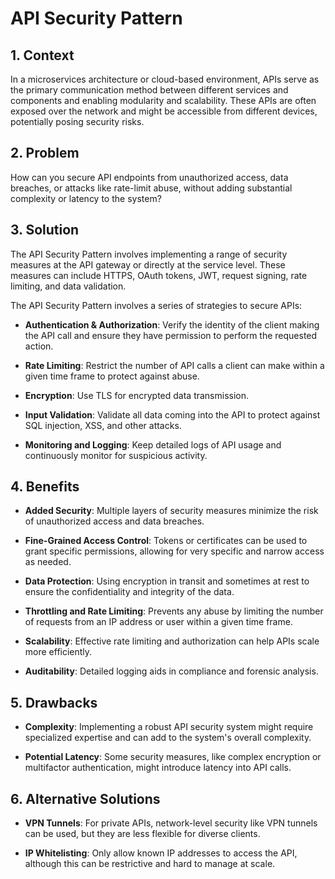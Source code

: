 # API Security Pattern


## 1. Context

In a microservices architecture or cloud-based environment, APIs serve as the primary communication method between different services and components and enabling modularity and scalability. These APIs are often exposed over the network and might be accessible from different devices, potentially posing security risks.


## 2. Problem

How can you secure API endpoints from unauthorized access, data breaches, or attacks like rate-limit abuse, without adding substantial complexity or latency to the system?


## 3. Solution

The API Security Pattern involves implementing a range of security measures at the API gateway or directly at the service level. These measures can include HTTPS, OAuth tokens, JWT, request signing, rate limiting, and data validation.

The API Security Pattern involves a series of strategies to secure APIs:

- **Authentication & Authorization**: Verify the identity of the client making the API call and ensure they have permission to perform the requested action.

- **Rate Limiting**: Restrict the number of API calls a client can make within a given time frame to protect against abuse.

- **Encryption**: Use TLS for encrypted data transmission.

- **Input Validation**: Validate all data coming into the API to protect against SQL injection, XSS, and other attacks.

- **Monitoring and Logging**: Keep detailed logs of API usage and continuously monitor for suspicious activity.


## 4. Benefits

- **Added Security**: Multiple layers of security measures minimize the risk of unauthorized access and data breaches.

- **Fine-Grained Access Control**: Tokens or certificates can be used to grant specific permissions, allowing for very specific and narrow access as needed.

- **Data Protection**: Using encryption in transit and sometimes at rest to ensure the confidentiality and integrity of the data.

- **Throttling and Rate Limiting**: Prevents any abuse by limiting the number of requests from an IP address or user within a given time frame.

- **Scalability**: Effective rate limiting and authorization can help APIs scale more efficiently.

- **Auditability**: Detailed logging aids in compliance and forensic analysis.


## 5. Drawbacks

- **Complexity**: Implementing a robust API security system might require specialized expertise and can add to the system's overall complexity.

- **Potential Latency**: Some security measures, like complex encryption or multifactor authentication, might introduce latency into API calls.


## 6. Alternative Solutions

- **VPN Tunnels**: For private APIs, network-level security like VPN tunnels can be used, but they are less flexible for diverse clients.

- **IP Whitelisting**: Only allow known IP addresses to access the API, although this can be restrictive and hard to manage at scale.
